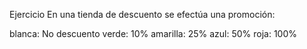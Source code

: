 Ejercicio
En una tienda de descuento se efectúa una promoción:

blanca: No descuento
verde: 10%
amarilla: 25%
azul: 50%
roja: 100%